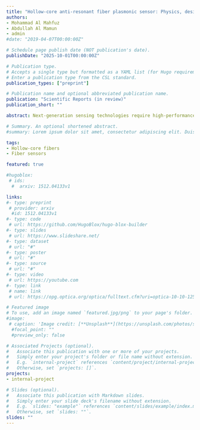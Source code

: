 ```yaml
---
title: "Hollow-core anti-resonant fiber plasmonic sensor: Physics, design, and simulations"
authors:
- Mohammad Al Mahfuz
- Abdullah Al Mamun
- admin
#date: "2019-04-07T00:00:00Z"

# Schedule page publish date (NOT publication's date).
publishDate: "2025-10-01T00:00:00Z"

# Publication type.
# Accepts a single type but formatted as a YAML list (for Hugo requirements).
# Enter a publication type from the CSL standard.
publication_types: ["preprint"]

# Publication name and optional abbreviated publication name.
publication: "Scientific Reports (in review)"
publication_short: ""

abstract: Next-generation sensing technologies require high-performance sensors that can offer ultra-low loss while achieving enhanced sensitivity. To achieve this goal, we propose a hollow-core anti-resonant fiber (HC-ARF) refractive index (RI) sensor that leverages the surface plasmon resonance (SPR) detection mechanism for superior optical sensing performance. The proposed design features a simplified geometry with a single ring of uniformly arranged cladding tubes, each coated with a thin gold layer on both the tube and jacket surfaces to enable strong plasmonic interactions. Using rigorous finite element modeling (FEM) simulations, the fiber structure is precisely optimized to achieve ultra-low loss and high detection sensitivity through wavelength interrogation. The numerical results show that the proposed HC-ARF sensor exhibits losses that are up to two orders of magnitude lower than those of conventional solid-core fiber sensors. Remarkably, it is also maintaining outstanding wavelength sensitivity (WS) of 6500 and 11500 nm/RIU for analyte RIs of 1.33 and 1.43, respectively, effectively covering the RI range from 1.25 to 1.44. In addition, the sensor exhibits stable performance under tight bending conditions with an 80 cm bend radius and 4% variations in geometric parameters. Its high sensitivity and low loss property make the sensor a strong candidate for precise and real-time RI monitoring in diverse applications, including glucose and sucrose concentration analysis, cancer cell detection, and SARS-CoV-2 identification.

# Summary. An optional shortened abstract.
#summary: Lorem ipsum dolor sit amet, consectetur adipiscing elit. Duis posuere tellus ac convallis placerat. Proin tincidunt magna sed ex sollicitudin condimentum.

tags:
- Hollow-core fibers
- Fiber sensors

featured: true

#hugoblox:
 # ids:
  #  arxiv: 1512.04133v1

links:
#- type: preprint
 # provider: arxiv
  #id: 1512.04133v1
#- type: code
 # url: https://github.com/HugoBlox/hugo-blox-builder
#- type: slides
 # url: https://www.slideshare.net/
#- type: dataset
 # url: "#"
#- type: poster
 # url: "#"
#- type: source
 # url: "#"
#- type: video
 # url: https://youtube.com
#- type: link
 # name: link
 # url: https://opg.optica.org/optica/fulltext.cfm?uri=optica-10-10-1253

# Featured image
# To use, add an image named `featured.jpg/png` to your page's folder. 
#image:
 # caption: 'Image credit: [**Unsplash**](https://unsplash.com/photos/s9CC2SKySJM)'
  #focal_point: ""
  #preview_only: false

# Associated Projects (optional).
#   Associate this publication with one or more of your projects.
#   Simply enter your project's folder or file name without extension.
#   E.g. `internal-project` references `content/project/internal-project/index.md`.
#   Otherwise, set `projects: []`.
projects:
- internal-project

# Slides (optional).
#   Associate this publication with Markdown slides.
#   Simply enter your slide deck's filename without extension.
#   E.g. `slides: "example"` references `content/slides/example/index.md`.
#   Otherwise, set `slides: ""`.
slides: ""
---
```



